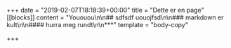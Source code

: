+++
date = "2019-02-07T18:18:39+00:00"
title = "Dette er en page"
[[blocks]]
content = "Yououou\n\n## sdfsdf uouojfsd\n\n### markdown er kult\n\n#### hurra meg rundt\n\n***"
template = "body-copy"

+++
